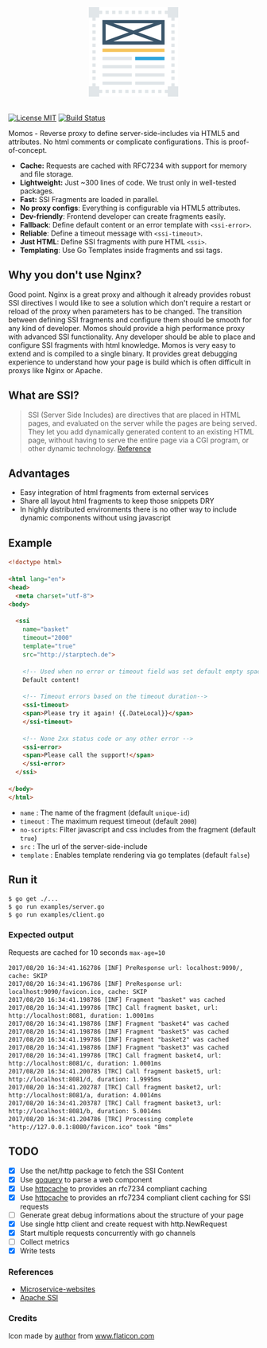 <p align="center">
    <img src="logo.png" alt="Momos logo" /><br /><br />
</p>

[![License MIT](https://img.shields.io/badge/License-MIT-blue.svg)](http://opensource.org/licenses/MIT)
[![Build Status](https://travis-ci.org/hemerajs/momos.svg?branch=master)](http://travis-ci.org/hemerajs/momos)

Momos - Reverse proxy to define server-side-includes via HTML5 and attributes. No html comments or complicate configurations. This is proof-of-concept. 

- **Cache:** Requests are cached with RFC7234 with support for memory and file storage.
- **Lightweight:** Just ~300 lines of code. We trust only in well-tested packages.
- **Fast:** SSI Fragments are loaded in parallel.
- **No proxy configs**: Everything is configurable via HTML5 attributes.
- **Dev-friendly**: Frontend developer can create fragments easily.
- **Fallback**: Define default content or an error template with `<ssi-error>`.
- **Reliable**: Define a timeout message with `<ssi-timeout>`.
- **Just HTML**: Define SSI fragments with pure HTML `<ssi>`.
- **Templating**: Use Go Templates inside fragments and ssi tags.

## Why you don't use Nginx?
Good point. Nginx is a great proxy and although it already provides robust SSI directives I would like to see a solution which don't require a restart or reload of the proxy when parameters has to be changed. The transition between defining SSI fragments and configure them should be smooth for any kind of developer. Momos should provide a high performance proxy with advanced SSI functionality. Any developer should be able to place and configure SSI fragments with html knowledge. Momos is very easy to extend and is compiled to a single binary. It provides great debugging experience to understand how your page is build which is often difficult in proxys like Nginx or Apache.

## What are SSI?

> SSI (Server Side Includes) are directives that are placed in HTML pages, and evaluated on the server while the pages are being served. They let you add dynamically generated content to an existing HTML page, without having to serve the entire page via a CGI program, or other dynamic technology.
[Reference](https://httpd.apache.org/docs/current/howto/ssi.html#page-header)

## Advantages

- Easy integration of html fragments from external services
- Share all layout html fragments to keep those snippets DRY
- In highly distributed environments there is no other way to include dynamic components without using javascript


## Example
```html
<!doctype html>

<html lang="en">
<head>
  <meta charset="utf-8">
<body>

  <ssi
    name="basket"
    timeout="2000"
    template="true"
    src="http://starptech.de">

    <!-- Used when no error or timeout field was set default empty space -->
    Default content!
    
    <!-- Timeout errors based on the timeout duration-->
    <ssi-timeout>
    <span>Please try it again! {{.DateLocal}}</span>
    </ssi-timeout>
    
    <!-- None 2xx status code or any other error -->
    <ssi-error>
    <span>Please call the support!</span>
    </ssi-error>
  </ssi>
  
</body>
</html>
```

- `name`      : The name of the fragment (default `unique-id`)
- `timeout`   : The maximum request timeout (default `2000`)
- `no-scripts`: Filter javascript and css includes from the fragment (default `true`)
- `src`       : The url of the server-side-include
- `template`  : Enables template rendering via go templates (default `false`)

## Run it

```
$ go get ./...
$ go run examples/server.go
$ go run examples/client.go
```
### Expected output
Requests are cached for 10 seconds `max-age=10`
```
2017/08/20 16:34:41.162786 [INF] PreResponse url: localhost:9090/, cache: SKIP
2017/08/20 16:34:41.196786 [INF] PreResponse url: localhost:9090/favicon.ico, cache: SKIP
2017/08/20 16:34:41.198786 [INF] Fragment "basket" was cached
2017/08/20 16:34:41.199786 [TRC] Call fragment basket, url: http://localhost:8081, duration: 1.0001ms
2017/08/20 16:34:41.198786 [INF] Fragment "basket4" was cached
2017/08/20 16:34:41.198786 [INF] Fragment "basket5" was cached
2017/08/20 16:34:41.199786 [INF] Fragment "basket2" was cached
2017/08/20 16:34:41.198786 [INF] Fragment "basket3" was cached
2017/08/20 16:34:41.199786 [TRC] Call fragment basket4, url: http://localhost:8081/c, duration: 1.0001ms
2017/08/20 16:34:41.200785 [TRC] Call fragment basket5, url: http://localhost:8081/d, duration: 1.9995ms
2017/08/20 16:34:41.202787 [TRC] Call fragment basket2, url: http://localhost:8081/a, duration: 4.0014ms
2017/08/20 16:34:41.203787 [TRC] Call fragment basket3, url: http://localhost:8081/b, duration: 5.0014ms
2017/08/20 16:34:41.204786 [TRC] Processing complete "http://127.0.0.1:8080/favicon.ico" took "8ms"
```


## TODO
- [X] Use the net/http package to fetch the SSI Content
- [X] Use [goquery](https://github.com/PuerkitoBio/goquery) to parse a web component
- [X] Use [httpcache](https://github.com/lox/httpcache) to provides an rfc7234 compliant caching
- [X] Use [httpcache](https://github.com/gregjones/httpcache) to provides an rfc7234 compliant client caching for SSI requests
- [ ] Generate great debug informations about the structure of your page
- [X] Use single http client and create request with http.NewRequest
- [X] Start multiple requests concurrently with go channels
- [ ] Collect metrics
- [X] Write tests

### References
- [Microservice-websites](https://gustafnk.github.io/microservice-websites/#integration-techniques)
- [Apache SSI](https://httpd.apache.org/docs/current/howto/ssi.html#page-header)
### Credits
Icon made by [author](https://www.flaticon.com/authors/dinosoftlabs) from www.flaticon.com
